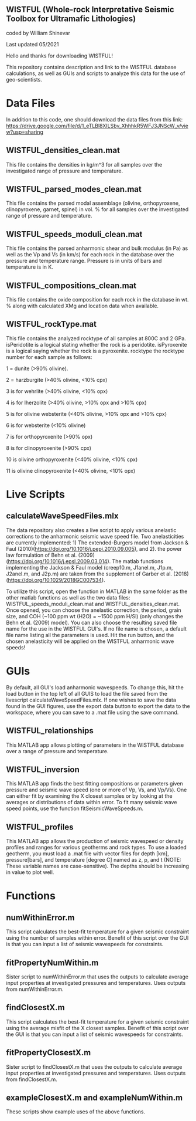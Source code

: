 ## WISTFUL (Whole-rock Interpretative Seismic Toolbox for Ultramafic Lithologies)
coded by William Shinevar

Last updated 05/2021

Hello and thanks for downloading WISTFUL!

This repository contains description and link to the WISTFUL database calculations, as well as GUIs and scripts to analyze this data for the use of geo-scientists.

# Data Files
In addition to this code, one should download the data files from this link: https://drive.google.com/file/d/1_eTLBl8XILSbv_XhhhkR5WFJ3JNScW_v/view?usp=sharing
## WISTFUL_densities_clean.mat
This file contains the densities in kg/m^3 for all samples over the investigated range of pressure and temperature. 
## WISTFUL_parsed_modes_clean.mat
This file contains the parsed modal assemblage (olivine, orthopyroxene, clinopyroxene, garnet, spinel) in vol. % for all samples over the investigated range of pressure and temperature. 
## WISTFUL_speeds_moduli_clean.mat
This file contains the parsed anharmonic shear and bulk modulus (in Pa) as well as the Vp and Vs (in km/s) for each rock in the database over the pressure and temperature range. Pressure is in units of bars and temperature is in K. 
## WISTFUL_compositions_clean.mat
This file contains the oxide composition for each rock in the database in wt. % along with calculated XMg and location data when available. 
## WISTFUL_rockType.mat
This file contains the analyzed rocktype of all samples at 800C and 2 GPa. isPeridotite is a logical stating whether the rock is a peridotite. isPyroxenite is a logical saying whether the rock is a pyroxenite. 
rocktype the rocktype number for each sample as follows:

1 = dunite (>90% olivine).

2 = harzburgite (>40% olivine, <10% cpx)

3 is for wehrlite (>40% olivine, <10% opx)

4 is for lherzolite (>40% olivine, >10% opx and >10% cpx)

5 is for olivine websterite (<40% olivine, >10% opx and >10% cpx)

6 is for websterite (<10% olivine)

7 is for orthopyroxenite (>90% opx)

8 is for clinopyroxenite (>90% cpx)

10 is olivine orthopyroxenite (<40% olivine, <10% cpx)

11 is olivine clinopyroxenite (<40% olivine, <10% opx)
# Live Scripts
## calculateWaveSpeedFiles.mlx
The data repository also creates a live script to apply various anelastic corrections to the anharmonic seismic wave speed file. Two anelasticities are currently implemented: 1) The extended-Burgers model from Jackson & Faul (2010)(https://doi.org/10.1016/j.pepi.2010.09.005), and 2). the power law formulation of Behn et al. (2009) (https://doi.org/10.1016/j.epsl.2009.03.014).
The matlab functions implementing the Jackson & Faul model (creep10.m, J1anel.m, J1p.m, J2anel.m, and J2p.m) are taken from the supplement of Garber et al. (2018) (https://doi.org/10.1029/2018GC007534).

To utilize this script, open the function in MATLAB in the same folder as the other matlab functions as well as the two data files: WISTFUL_speeds_moduli_clean.mat and WISTFUL_densities_clean.mat.
Once opened, you can choose the anelastic correction, the period, grain size, and COH (~100 ppm wt (H2O) = ~1500 ppm H/Si) (only changes the Behn et al. (2009) model). You can also choose the resulting saved file name for the use in the WISTFUL GUI's. If no file name is chosen, a default file name listing all the parameters is used.
Hit the run button, and the chosen anelasticity will be applied on the WISTFUL anharmonic wave speeds!
# GUIs
By default, all GUI's load anharmonic wavespeeds. To change this, hit the load button in the top left of all GUIS to load the file saved from the livescript calculateWaveSpeedFiles.mlx. If one wishes to save the data found in the GUI figures, use the export data button to export the data to the workspace, where you can save to a .mat file using the save command.
## WISTFUL_relationships
This MATLAB app allows plotting of parameters in the WISTFUL database over a range of pressure and temperature. 
## WISTFUL_inversion
This MATLAB app finds the best fitting compositions or parameters given pressure and seismic wave speed (one or more of Vp, Vs, and Vp/Vs). One can either fit by examining the X closest samples or by looking at the averages or distributions of data within error. To fit many seismic wave speed points, use the function fitSeismicWaveSpeeds.m.
## WISTFUL_profiles
This MATLAB app allows the production of seismic wavespeed or density profiles and ranges for various geotherms and rock types. To use a loaded geotherm, you must load a .mat file with vector files for depth [km], pressure[bars], and temperature [degree C] named as z, p, and t (NOTE: These variable names are case-sensitive). The depths should be increasing in value to plot well. 
# Functions
## numWithinError.m
This script calculates the best-fit temperature for a given seismic constraint using the number of samples within error. Benefit of this script over the GUI is that you can input a list of seismic wavespeeds for constraints.
## fitPropertyNumWithin.m
Sister script to numWithinError.m that uses the outputs to calculate average input properties at investigated pressures and temperatures. Uses outputs from numWithinError.m.
## findClosestX.m
This script calculates the best-fit temperature for a given seismic constraint using the average misfit of the X closest samples. Benefit of this script over the GUI is that you can input a list of seismic wavespeeds for constraints.
## fitPropertyClosestX.m
Sister script to findClosestX.m that uses the outputs to calculate average input properties at investigated pressures and temperatures. Uses outputs from findClosestX.m.
## exampleClosestX.m and exampleNumWithin.m
These scripts show example uses of the above functions. 
